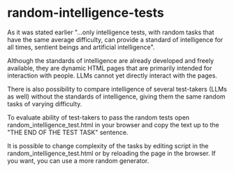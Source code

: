 # random-intelligence-tests

As it was stated earlier "...only intelligence tests, with random tasks that have the same average difficulty, can provide a standard of intelligence for all times, sentient beings and artificial intelligence".

Although the standards of intelligence are already developed and freely available, they are dynamic HTML pages that are primarily intended for interaction with people. LLMs cannot yet directly interact with the pages.

There is also possibility to compare intelligence of several test-takers (LLMs as well) without the standards of intelligence, giving them the same random tasks of varying difficulty.

To evaluate ability of test-takers to pass the random tests open random_intelligence_test.html in your browser and copy the text up to the "THE END OF THE TEST TASK" sentence.

It is possible to change complexity of the tasks by editing script in the random_intelligence_test.html or by reloading the page in the browser. If you want, you can use a more random generator.
